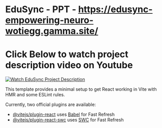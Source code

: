 # EduSync - PPT - https://edusync-empowering-neuro-wotiegg.gamma.site/
# Click Below to watch project description video on Youtube
[![Watch EduSync Project Description](https://img.youtube.com/vi/72UDGyiy9Kg/0.jpg)](https://www.youtube.com/watch?v=72UDGyiy9Kg)


This template provides a minimal setup to get React working in Vite with HMR and some ESLint rules.

Currently, two official plugins are available:

- [@vitejs/plugin-react](https://github.com/vitejs/vite-plugin-react/blob/main/packages/plugin-react/README.md) uses [Babel](https://babeljs.io/) for Fast Refresh
- [@vitejs/plugin-react-swc](https://github.com/vitejs/vite-plugin-react-swc) uses [SWC](https://swc.rs/) for Fast Refresh
